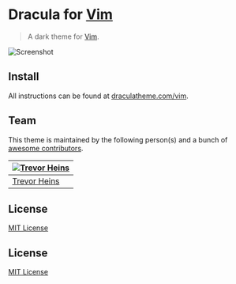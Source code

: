 # Dracula for [Vim](http://vim.org)

> A dark theme for [Vim](http://vim.org).

![Screenshot](https://draculatheme.com/assets/img/screenshots/vim.png)

## Install

All instructions can be found at [draculatheme.com/vim](https://draculatheme.com/vim).


## Team

This theme is maintained by the following person(s) and a bunch of [awesome contributors](https://github.com/dracula/alfred/graphs/contributors).

[![Trevor Heins](https://avatars0.githubusercontent.com/u/1607028?v=3&s=70)](https://github.com/heinst) |
--- |
[Trevor Heins](https://github.com/heinst) |

## License

[MIT License](./LICENSE)

## License

[MIT License](./LICENSE)

